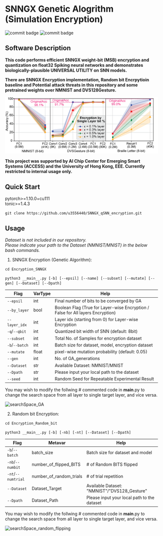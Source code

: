 # SNNGX Genetic Alogrithm (Simulation Encryption)

![commit badge](https://img.shields.io/badge/private-8A2BE2)
![commit badge](https://img.shields.io/badge/Binary-Neural%20Network-blue)

## Software Description

**This code performs efficient SNNGX weight-bit (MSB) encryption and quantization on float32 Spiking neural networks and demonstrates biologically-plausible UNIVERSAL UTILITY on SNN models.** 

**There are SNNGX Encryption implementation, Random bit Encrpytioin baseline and Potential attack threats in this repository and some pretrained weights over NMNIST and DVS128Gesture.**

![FGSM_GA_illustration_v2](./_img_src/SNNGX_result.png)

**This project was supported by AI Chip Center for Emerging Smart Systems (ACCESS) and the University of Hong Kong, EEE. Currently restricted to internal usage only.**

## Quick Start

pytorch>=1.10.0+cu111  
tonic>=1.4.3 

```
git clone https://github.com/u3556440/SNNGX_qSNN_encryption.git
```


## Usage

*Dataset is not included in our repository. \
Please indicate your path to the Dataset (NMNIST/MNIST) in the below bash commands.*


1. SNNGX Encryption (Genetic Algorithm):

```
cd Encryption_SNNGX
```
```
python3 __main__.py [-b] [--epsil] [--name] [--subset] [--mutate] [--gen] [--Dataset] [--Dpath]
```

Flag | VarType | Help
--- | --- | --- 
`--epsil` | int | Final number of bits to be converged by GA
`--by_layer` | bool | Boolean Flag (True for Layer-wise Encryption / False for All layers Encryption)
`--layer_idx` | int | Layer idx (starting from 0) for Layer-wise Encryption 
`-q`/`--qbit` | int | Quantized bit width of SNN (default: 8bit)
`--subset` | int | Total No. of Samples for encryption dataset
`-b`/`--batch` | int | Batch size for dataset, model, encryption dataset
`--mutate` | float | pixel-wise mutation probability (default: 0.05) 
`--gen` | int | No. of GA_generations
`--Dataset` | str | Available Dataset: NMNIST/MNIST
`--Dpath` | str | Please input your local path to the dataset
`--seed` | int | Random Seed for Repeatable Experimental Result

You may wish to modify the follwing # commented code in __main__.py to change the search space 
from all layer to single target layer, and vice versa.

![searchSpace_GA](https://github.com/u3556440/SNN_security/assets/56315946/75ded59a-1b0e-4cc4-b63f-4ccce4139782)

2. Random bit Encryption:

```
cd Encryption_Random_bit
```
```
python3 __main__.py [-b] [-nb] [-nt] [--Dataset] [--Dpath]
```

Flag | Metavar | Help
--- | --- | --- 
`-b`/`--batch` | batch_size | Batch size for dataset and model
`-nb`/`--numbit` | number_of_flipped_BITS | # of Random BITS flipped
`-nt`/`--numtrial` | number_of_random_trials | # of trial repetition
`--Dataset` | Dataset_Target | Available Dataset: "NMNIST"/"DVS128_Gesture"
`--Dpath` | Dataset_Path | Please input your local path to the dataset

You may wish to modify the follwing # commented code in __main__.py to change the search space 
from all layer to single target layer, and vice versa.

![searchSpace_random_flipping](https://github.com/u3556440/SNN_security/assets/56315946/bead64b1-8743-4b46-930f-82a63cfdfbd3)